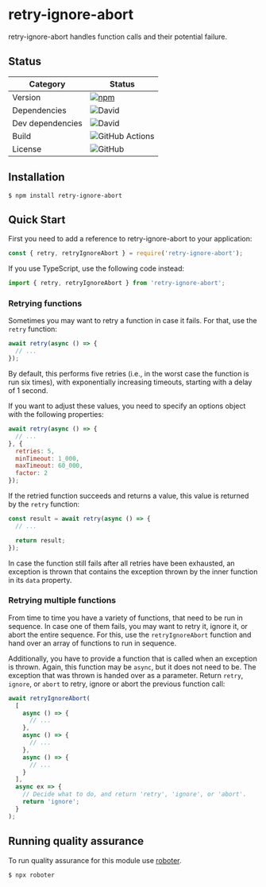 # retry-ignore-abort

retry-ignore-abort handles function calls and their potential failure.

## Status

| Category         | Status                                                                                                          |
| ---------------- | --------------------------------------------------------------------------------------------------------------- |
| Version          | [![npm](https://img.shields.io/npm/v/retry-ignore-abort)](https://www.npmjs.com/package/retry-ignore-abort)     |
| Dependencies     | ![David](https://img.shields.io/david/thenativeweb/retry-ignore-abort)                                          |
| Dev dependencies | ![David](https://img.shields.io/david/dev/thenativeweb/retry-ignore-abort)                                      |
| Build            | ![GitHub Actions](https://github.com/thenativeweb/retry-ignore-abort/workflows/Release/badge.svg?branch=master) |
| License          | ![GitHub](https://img.shields.io/github/license/thenativeweb/retry-ignore-abort)                                |

## Installation

```shell
$ npm install retry-ignore-abort
```

## Quick Start

First you need to add a reference to retry-ignore-abort to your application:

```javascript
const { retry, retryIgnoreAbort } = require('retry-ignore-abort');
```

If you use TypeScript, use the following code instead:

```typescript
import { retry, retryIgnoreAbort } from 'retry-ignore-abort';
```

### Retrying functions

Sometimes you may want to retry a function in case it fails. For that, use the `retry` function:

```javascript
await retry(async () => {
  // ...
});
```

By default, this performs five retries (i.e., in the worst case the function is run six times), with exponentially increasing timeouts, starting with a delay of 1 second.

If you want to adjust these values, you need to specify an options object with the following properties:

```javascript
await retry(async () => {
  // ...
}, {
  retries: 5,
  minTimeout: 1_000,
  maxTimeout: 60_000,
  factor: 2
});
```

If the retried function succeeds and returns a value, this value is returned by the `retry` function:

```javascript
const result = await retry(async () => {
  // ...

  return result;
});
```

In case the function still fails after all retries have been exhausted, an exception is thrown that contains the exception thrown by the inner function in its `data` property.

### Retrying multiple functions

From time to time you have a variety of functions, that need to be run in sequence. In case one of them fails, you may want to retry it, ignore it, or abort the entire sequence. For this, use the `retryIgnoreAbort` function and hand over an array of functions to run in sequence.

Additionally, you have to provide a function that is called when an exception is thrown. Again, this function may be `async`, but it does not need to be. The exception that was thrown is handed over as a parameter. Return `retry`, `ignore`, or `abort` to retry, ignore or abort the previous function call:

```javascript
await retryIgnoreAbort(
  [
    async () => {
      // ...
    },
    async () => {
      // ...
    },
    async () => {
      // ...
    }
  ],
  async ex => {
    // Decide what to do, and return 'retry', 'ignore', or 'abort'.
    return 'ignore';
  }
);
```

## Running quality assurance

To run quality assurance for this module use [roboter](https://www.npmjs.com/package/roboter).

```shell
$ npx roboter
```
